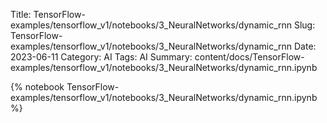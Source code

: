 Title: TensorFlow-examples/tensorflow_v1/notebooks/3_NeuralNetworks/dynamic_rnn
Slug: TensorFlow-examples/tensorflow_v1/notebooks/3_NeuralNetworks/dynamic_rnn
Date: 2023-06-11
Category: AI
Tags: AI
Summary: content/docs/TensorFlow-examples/tensorflow_v1/notebooks/3_NeuralNetworks/dynamic_rnn.ipynb

{% notebook TensorFlow-examples/tensorflow_v1/notebooks/3_NeuralNetworks/dynamic_rnn.ipynb %}